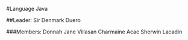 #Language
Java

##Leader:
Sir Denmark Duero

###Members:
Donnah Jane Villasan
Charmaine Acac
Sherwin Lacadin
